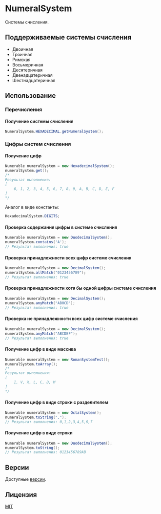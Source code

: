 # NumeralSystem

Системы счисления.

## Поддерживаемые системы счисления

* Двоичная
* Троичная
* Римская
* Восьмеричная
* Десятеричная
* Двенадцатеричная
* Шестнадцатеричная

## Использование

### Перечисления

#### Получение системы счисления

```java
NumeralSystem.HEXADECIMAL.getNumeralSystem();
```

### Цифры систем счисления 

#### Получение цифр

```java
Numerable numeralSystem = new HexadecimalSystem();
numeralSystem.get();
/*
Результат выполнения:
[
    0, 1, 2, 3, 4, 5, 6, 7, 8, 9, A, B, C, D, E, F
]
*/
```

Аналог в виде константы:

```java
HexadecimalSystem.DIGITS;
```

#### Проверка содержания цифры в системе счисления

```java
Numerable numeralSystem = new DuodecimalSystem();
numeralSystem.contains('A');
// Результат выполнения: true
```

#### Проверка принадлежности всех цифр системе счисления

```java
Numerable numeralSystem = new DecimalSystem();
numeralSystem.allMatch("0123456789");
// Результат выполнения: true
```

#### Проверка принадлежности хотя бы одной цифры системе счисления

```java
Numerable numeralSystem = new DecimalSystem();
numeralSystem.anyMatch("AB0CD");
// Результат выполнения: true
```

#### Проверка не принадлежности всех цифр системе счисления

```java
Numerable numeralSystem = new DecimalSystem();
numeralSystem.anyMatch("ABCDEF");
// Результат выполнения: true
```

#### Получение цифр в виде массива

```java
Numerable numeralSystem = new RomanSystemTest();
numeralSystem.toArray();
/*
Результат выполнения:
[
    I, V, X, L, C, D, M
]
*/
```

#### Получение цифр в виде строки с разделителем

```java
Numerable numeralSystem = new OctalSystem();
numeralSystem.toString(",");
// Результат выполнения: 0,1,2,3,4,5,6,7
```

#### Получение цифр в виде строки

```java
Numerable numeralSystem = new DuodecimalSystem();
numeralSystem.toString();
// Результат выполнения: 0123456789AB
```

## Версии

Доступные [версии](https://github.com/kalenchukov/NumeralSystem/releases).

## Лицензия

[MIT](https://opensource.org/licenses/MIT)
